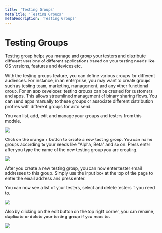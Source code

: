 ```yaml
---
title: 'Testing Groups'
metaTitle: 'Testing Groups'
metaDescription: 'Testing Groups'
---
```


# Testing Groups

Testing group helps you manage and group your testers and distribute different versions of different applications based on your testing needs like OS versions, features and devices etc.

With the testing groups feature, you can define various groups for different audiences. For instance, in an enterprise, you may want to create groups such as testing team, marketing, management, and any other functional group. For an app developer, testing groups can be created for customers and apps. This allows streamlined management of binary sharing flows. You can send apps manually to these groups or associate different distribution profiles with different groups for auto send.&#x20;

You can list, add, edit and manage your groups and testers from this module.

![](https://cdn.appcircle.io/docs/assets/06-10-TestingGroups.jpg)

Click on the orange + button to create a new testing group. You can name groups according to your needs like "Alpha, Beta" and so on. Press enter after you type the name of the new testing group you are creating.

![](https://cdn.appcircle.io/docs/assets/06-11a-NewTestingGroup.jpg)

After you create a new testing group, you can now enter tester email addresses to this group. Simply use the input box at the top of the page to enter the email address and press enter.

You can now see a list of your testers, select and delete testers if you need to.

![](https://cdn.appcircle.io/docs/assets/06-11-EditTestingEmails.jpg)

Also by clicking on the edit button on the top right corner, you can rename, duplicate or delete your testing group if you need to.

![](https://cdn.appcircle.io/docs/assets/06-12-EditTestingGroup.jpg)
